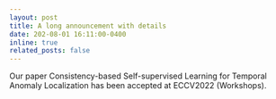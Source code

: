 ```yaml
---
layout: post
title: A long announcement with details
date: 202-08-01 16:11:00-0400
inline: true
related_posts: false
---
```


Our paper Consistency-based Self-supervised Learning for Temporal Anomaly Localization has been accepted at ECCV2022 (Workshops).
